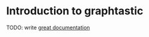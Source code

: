 # Introduction to graphtastic

TODO: write [great documentation](http://jacobian.org/writing/great-documentation/what-to-write/)
